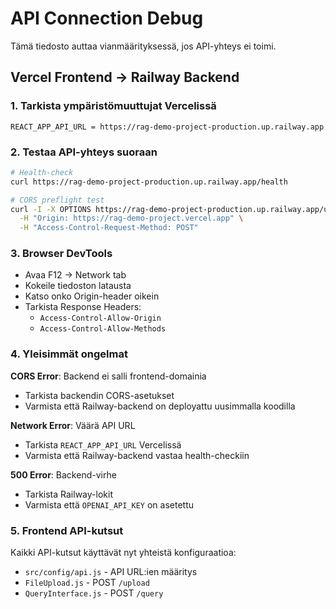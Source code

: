 # API Connection Debug

Tämä tiedosto auttaa vianmäärityksessä, jos API-yhteys ei toimi.

## Vercel Frontend → Railway Backend

### 1. Tarkista ympäristömuuttujat Vercelissä
```
REACT_APP_API_URL = https://rag-demo-project-production.up.railway.app
```

### 2. Testaa API-yhteys suoraan
```bash
# Health-check
curl https://rag-demo-project-production.up.railway.app/health

# CORS preflight test
curl -I -X OPTIONS https://rag-demo-project-production.up.railway.app/upload \
  -H "Origin: https://rag-demo-project.vercel.app" \
  -H "Access-Control-Request-Method: POST"
```

### 3. Browser DevTools
- Avaa F12 → Network tab
- Kokeile tiedoston latausta
- Katso onko Origin-header oikein
- Tarkista Response Headers:
  - `Access-Control-Allow-Origin`
  - `Access-Control-Allow-Methods`

### 4. Yleisimmät ongelmat

**CORS Error**: Backend ei salli frontend-domainia
- Tarkista backendin CORS-asetukset
- Varmista että Railway-backend on deployattu uusimmalla koodilla

**Network Error**: Väärä API URL
- Tarkista `REACT_APP_API_URL` Vercelissä
- Varmista että Railway-backend vastaa health-checkiin

**500 Error**: Backend-virhe
- Tarkista Railway-lokit
- Varmista että `OPENAI_API_KEY` on asetettu

### 5. Frontend API-kutsut

Kaikki API-kutsut käyttävät nyt yhteistä konfiguraatioa:
- `src/config/api.js` - API URL:ien määritys
- `FileUpload.js` - POST `/upload`
- `QueryInterface.js` - POST `/query`
